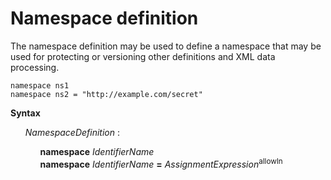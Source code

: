# Namespace definition

The namespace definition may be used to define a namespace that may be used for protecting or versioning other definitions and XML data processing.

```
namespace ns1
namespace ns2 = "http://example.com/secret"
```

**Syntax**

<ul>
    <i>NamespaceDefinition</i> :
    <ul>
        <b>namespace</b> <i>IdentifierName</i><br>
        <b>namespace</b> <i>IdentifierName</i> <b>=</b> <i>AssignmentExpression</i><sup>allowIn</sup>
    </ul>
</ul>